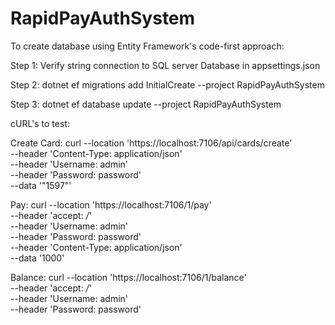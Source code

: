 # RapidPayAuthSystem

To create database using Entity Framework's code-first approach:

Step 1: Verify string connection to SQL server Database in appsettings.json

Step 2:
 dotnet ef migrations add InitialCreate --project RapidPayAuthSystem
 
Step 3:
  dotnet ef database update  --project RapidPayAuthSystem


cURL's to test:

Create Card:
curl --location 'https://localhost:7106/api/cards/create' \
--header 'Content-Type: application/json' \
--header 'Username: admin' \
--header 'Password: password' \
--data '"1597"'


Pay:
curl --location 'https://localhost:7106/1/pay' \
--header 'accept: */*' \
--header 'Username: admin' \
--header 'Password: password' \
--header 'Content-Type: application/json' \
--data '1000'


Balance:
curl --location 'https://localhost:7106/1/balance' \
--header 'accept: */*' \
--header 'Username: admin' \
--header 'Password: password'  